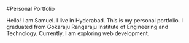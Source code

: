 #Personal Portfolio

Hello! I am Samuel.
I live in Hyderabad.
This is my personal portfolio.
I graduated from Gokaraju Rangaraju Institute of Engineering and Technology.
Currently, I am exploring web development.
